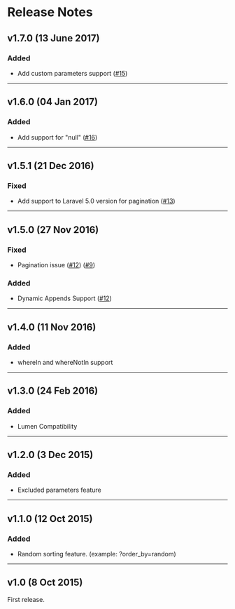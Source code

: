 # Release Notes

## v1.7.0 (13 June 2017)

### Added
- Add custom parameters support
([#15](https://github.com/selahattinunlu/laravel-api-query-builder/issues/15))

---

## v1.6.0 (04 Jan 2017)

### Added
- Add support for "null"
([#16](https://github.com/selahattinunlu/laravel-api-query-builder/issues/16))

---

## v1.5.1 (21 Dec 2016)

### Fixed
- Add support to Laravel 5.0 version for pagination
([#13](https://github.com/selahattinunlu/laravel-api-query-builder/issues/13))

---

## v1.5.0 (27 Nov 2016)

### Fixed
- Pagination issue 
([#12](https://github.com/selahattinunlu/laravel-api-query-builder/issues/12))
([#9](https://github.com/selahattinunlu/laravel-api-query-builder/issues/9))

### Added
- Dynamic Appends Support
([#12](https://github.com/selahattinunlu/laravel-api-query-builder/issues/12))

---

## v1.4.0 (11 Nov 2016)

### Added
- whereIn and whereNotIn support

---

## v1.3.0 (24 Feb 2016)

### Added
- Lumen Compatibility

---

## v1.2.0 (3 Dec 2015)

### Added
- Excluded parameters feature

---

## v1.1.0 (12 Oct 2015)

### Added
- Random sorting feature. (example: ?order_by=random)

---

## v1.0 (8 Oct 2015)

First release.
